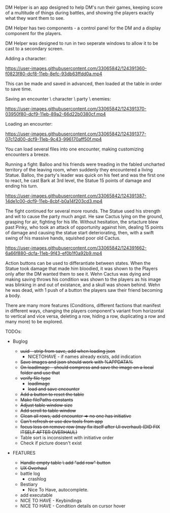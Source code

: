 DM Helper is an app designed to help DM's run their games, keeping score of a multitude of things during battles, and showing the players exactly what they want them to see.

DM Helper has two components - a control panel for the DM and a display component for the players.

DM Helper was designed to run in two seperate windows to allow it to be cast to a secondary screen.

Adding a character:



https://user-images.githubusercontent.com/33065842/124391360-f0823f80-dcf8-11eb-8efc-93db63ffdd0a.mp4




This can be made and saved in advanced, then loaded at the table in order to save time.

Saving an encounter \ character \ party \ enemies:


https://user-images.githubusercontent.com/33065842/124391370-03950f80-dcf9-11eb-89a2-66d22b0380cf.mp4



Loading an encounter:


https://user-images.githubusercontent.com/33065842/124391377-07c12d00-dcf9-11eb-9c43-996170aff50f.mp4



You can load several files into one encounter, making customizing encounters a breeze.


Running a fight:
Balloo and his friends were treading in the fabled uncharted territory of the leaving room, when suddenly they encountered a living Statue.
Balloo, the party's leader was quick on his feet and was the first one to react, he cast Bark at 3rd level, the Statue 15 points of damage and ending his turn.


https://user-images.githubusercontent.com/33065842/124391387-14de1c00-dcf9-11eb-8cbf-b0a14f203cd3.mp4




The fight continued for several more rounds.
The Statue used his strength and wit to cause the party much angst.
He saw Cactus lying on the ground, grasping for air, fighting for his life.
Without hesitation, the srtacture blew past Pinky, who took an attack of opportunity against him, dealing 15 points of damage and causing the statue start deteriorating, then, with a swift swing of his massive hands, squished poor old Cactus.


https://user-images.githubusercontent.com/33065842/124391662-6a66f880-dcfa-11eb-9f43-ef0b1f0a92b9.mp4



Action buttons can be used to differantiate between states.
When the Statue took damage that made him bloodied, it was shown to the Players only after the DM wanted them to see it.
Wehn Cactus was dying and making saving throws his condition was shown to the players as his image was blinking in and out of existance, and a skull was shown behind. Wehn he was dead, with 1 push of a button the players saw their friend becoming a body.

There are many more features (Conditions, different factions that manifest in different ways, changing the players component's variant from horizontal to vertical and vice versa, deleting a row, hiding a row, duplicating a row and many more) to be explored.

TODOs:

* Buglog
    * ~~uuid - strip from save, add when loading json~~
        * NICETOHAVE - if names already exists, add indication
    * ~~Save images and json should work with %APPDATA%~~
    * ~~On loadImage - should compress and save the image on a local folder and use that~~
    * ~~verify file type~~
        * ~~loadImage~~
        * ~~load and save encounter~~
    * ~~Add a button to reset the table~~
    * ~~Make filePaths constants~~
    * ~~Adjust table window size~~
    * ~~Add scroll to table window~~
    * ~~Clean all rows, add encounter => no one has initiative~~
    * ~~Can't refresh or use dev tools from app~~
    * ~~focus loss on remove row (may fix itself after UI overhaul) (DID FIX ITSELF AFTER OVERHAUL)~~
    * Table sort is inconsistent with initiative order
    * Check if picture doesn't exist

* FEATURES
    * ~~Handle empty table \ add "add row" button~~
    * ~~UX Overhaul~~
    * battle log
        * crashlog
    * Bestiary
        * Nice To Have, autocomplete.
    * add executable
    * NICE TO HAVE - Keybindings
    * NICE TO HAVE - Condition details on cursor hover

